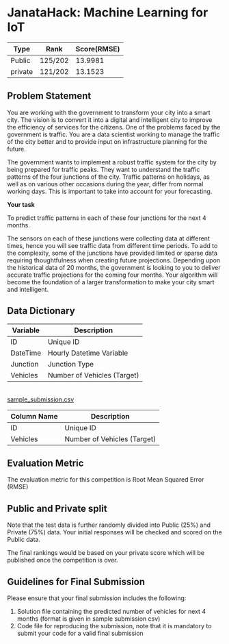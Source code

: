 # JanataHack: Machine Learning for IoT

   
Type|Rank|Score(RMSE)
----|----|-----------
Public  |  125/202 |  13.9981
private |  121/202 |  13.1523


## Problem Statement

You are working with the government to transform your city into a smart city. The vision is to convert it into a digital and intelligent city to improve the efficiency of services for the citizens. One of the problems faced by the government is traffic. You are a data scientist working to manage the traffic of the city better and to provide input on infrastructure planning for the future.

The government wants to implement a robust traffic system for the city by being prepared for traffic peaks. They want to understand the traffic patterns of the four junctions of the city. Traffic patterns on holidays, as well as on various other occasions during the year, differ from normal working days. This is important to take into account for your forecasting. 

**Your task**

To predict traffic patterns in each of these four junctions for the next 4 months.

The sensors on each of these junctions were collecting data at different times, hence you will see traffic data from different time periods. To add to the complexity, some of the junctions have provided limited or sparse data requiring thoughtfulness when creating future projections. Depending upon the historical data of 20 months, the government is looking to you to deliver accurate traffic projections for the coming four months. Your algorithm will become the foundation of a larger transformation to make your city smart and intelligent.

## Data Dictionary

Variable|Description
--------|-----------
ID      |   Unique ID
DateTime |  Hourly Datetime Variable
Junction  | Junction Type
Vehicles   |Number of Vehicles (Target)

<br/>
<ins>sample_submission.csv</ins>


Column Name|Description
-----------|-----------
ID         |  Unique ID
Vehicles    | Number of Vehicles (Target)



## Evaluation Metric

The evaluation metric for this competition is Root Mean Squared Error (RMSE)



## Public and Private split

Note that the test data is further randomly divided into Public (25%) and Private (75%) data. Your initial responses will be checked and scored on the Public data.

The final rankings would be based on your private score which will be published once the competition is over.

 

## Guidelines for Final Submission

Please ensure that your final submission includes the following:

  1. Solution file containing the predicted number of vehicles for next 4 months (format is given in sample submission csv)
  2. Code file for reproducing the submission, note that it is mandatory to submit your code for a valid final submission
